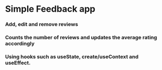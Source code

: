 # Simple Feedback app 

### Add, edit and remove reviews 
### Counts the number of reviews and updates the average rating accordingly

### Using hooks such as useState, create/useContext and useEffect.



